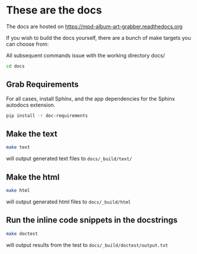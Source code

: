 # These are the docs

The docs are hosted on https://mpd-album-art-grabber.readthedocs.org

If you wish to build the docs yourself, there are a bunch of make targets you
can choose from:

All subsequent commands issue with the working directory docs/
```sh
cd docs
```

## Grab Requirements
For all cases, install Sphinx, and the app dependencies for the Sphinx autodocs extension.
```sh
pip install -r doc-requirements
```

## Make the text
```sh
make text
```
will output generated text files to `docs/_build/text/`

## Make the html
```sh
make html
```
will output generated html files to `docs/_build/html`

## Run the inline code snippets in the docstrings
```sh
make doctest
```
will output results from the test to `docs/_build/doctest/output.txt`

